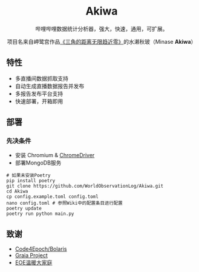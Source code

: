 <div align="center">

# Akiwa
哔哩哔哩数据统计分析器，强大，快速，通用，可扩展。

项目名来自岬鹭宫作品[《三角的距离无限趋近零》](https://zh.wikipedia.org/zh-cn/%E4%B8%89%E8%A7%92%E7%9A%84%E8%B7%9D%E9%9B%A2%E7%84%A1%E9%99%90%E8%B6%A8%E8%BF%91%E9%9B%B6)的水濑秋玻（Minase **Akiwa**）
</div>

## 特性

- 多直播间数据抓取支持
- 自动生成直播数据报告并发布
- 多报告发布平台支持
- 快速部署，开箱即用

## 部署

### 先决条件

- 安装 Chromium & [ChromeDriver](https://chromedriver.chromium.org/)
- 部署MongoDB服务

```shell
# 如果未安装Poetry
pip install poetry
git clone https://github.com/WorldObservationLog/Akiwa.git
cd Akiwa
cp config.example.toml config.toml
nano config.toml # 参照Wiki中的配置条目进行配置
poetry update
poetry run python main.py
```

## 致谢
- [Code4Epoch/Bolaris](https://github.com/Code4Epoch/Bolaris)
- [Graia Project](https://github.com/GraiaProject)
- [EOE温暖大家庭](https://t.me/Eoesfamily)